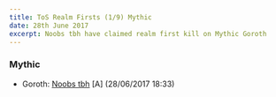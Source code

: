 ```yaml
---
title: ToS Realm Firsts (1/9) Mythic
date: 28th June 2017
excerpt: Noobs tbh have claimed realm first kill on Mythic Goroth
---
```


### Mythic

 - Goroth: [Noobs tbh](https://www.wowprogress.com/guild/eu/magtheridon/Noobs+tbh) [A] (28/06/2017 18:33)
